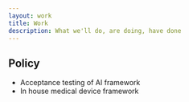 ```yaml
---
layout: work
title: Work
description: What we'll do, are doing, have done
---
```


## Policy
* Acceptance testing of AI framework
* In house medical device framework